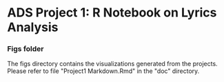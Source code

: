 # ADS Project 1:  R Notebook on Lyrics Analysis

### Figs folder

The figs directory contains the visualizations generated from the projects. Please refer to file "Project1 Markdown.Rmd" in the "doc" directory.
